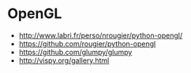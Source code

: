 # OpenGL

- http://www.labri.fr/perso/nrougier/python-opengl/
- https://github.com/rougier/python-opengl
- https://github.com/glumpy/glumpy
- http://vispy.org/gallery.html
